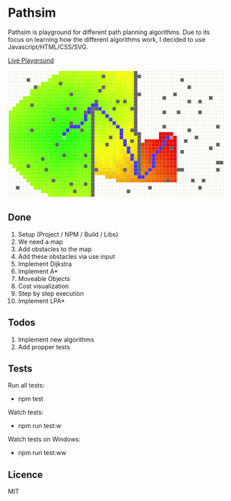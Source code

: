 # Pathsim
Pathsim is playground for different path planning algorithms. Due to its focus on learning how the different algorithms work, I decided to use Javascript/HTML/CSS/SVG.

[Live Playground][8f232bb3]

  [8f232bb3]: http://oliverguhr.github.io/pathsim/ "pathsim"

![pathsim ui](pathsim.gif)


## Done
1. Setup (Project / NPM / Build / Libs)
2. We need a map
3. Add obstacles to the map
4. Add these obstacles via use input
5. Implement Dijkstra
6. Implement A*
7. Moveable Objects
8. Cost visualization
9. Step by step execution
10. Implement LPA*

## Todos
1. Implement new algorithms
2. Add propper tests


## Tests
Run all tests:
- npm test

Watch tests:
- npm run test:w

Watch tests on Windows:
- npm run test:ww

## Licence
MIT
